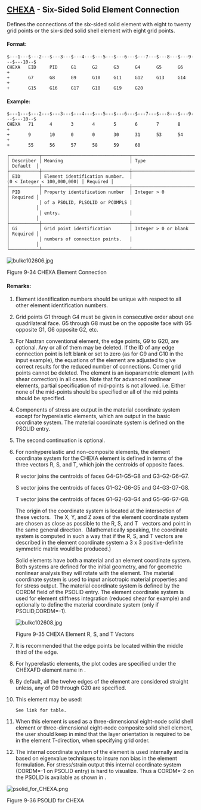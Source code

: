 ## [CHEXA](https://nexus.hexagon.com/documentationcenter/bundle/MSC_Nastran_2022.4/page/Nastran_Combined_Book/qrg/bulkc1/TOC.CHEXA.xhtml) - Six-Sided Solid Element Connection

Defines the connections of the six-sided solid element with eight to twenty grid points or the six-sided solid shell element with eight grid points.

#### Format:

```nastran
$---1---$---2---$---3---$---4---$---5---$---6---$---7---$---8---$---9---$---10--$
CHEXA   EID     PID     G1      G2      G3      G4      G5      G6      +       
+       G7      G8      G9      G10     G11     G12     G13     G14     +       
+       G15     G16     G17     G18     G19     G20                             
```

#### Example:

```nastran
$---1---$---2---$---3---$---4---$---5---$---6---$---7---$---8---$---9---$---10--$
CHEXA   71      4       3       4       5       6       7       8       +       
+       9       10      0       0       30      31      53      54      +       
+       55      56      57      58      59      60                              
```

```text
┌───────────┬─────────────────────────────────┬─────────────────────────────┬──────────┐
│ Describer │ Meaning                         │ Type                        │ Default  │
├───────────┼─────────────────────────────────┼─────────────────────────────┼──────────┤
│ EID       │ Element identification number.  │ (0 < Integer < 100,000,000) │ Required │
├───────────┼─────────────────────────────────┼─────────────────────────────┼──────────┤
│ PID       │ Property identification number  │ Integer > 0                 │ Required │
│           │ of a PSOLID, PLSOLID or PCOMPLS │                             │          │
│           │ entry.                          │                             │          │
├───────────┼─────────────────────────────────┼─────────────────────────────┼──────────┤
│ Gi        │ Grid point identification       │ Integer > 0 or blank        │ Required │
│           │ numbers of connection points.   │                             │          │
└───────────┴─────────────────────────────────┴─────────────────────────────┴──────────┘
```

![bulkc102606.jpg](https://help-be.hexagonmi.com/bundle/MSC_Nastran_2022.4/page/Nastran_Combined_Book/qrg/bulkc1/../../../assets/bulkc102606.jpg?_LANG=enus)

Figure 9-34   CHEXA Element Connection

#### Remarks:

1. Element identification numbers should be unique with respect to all other element identification numbers.
2. Grid points G1 through G4 must be given in consecutive order about one quadrilateral face. G5 through G8 must be on the opposite face with G5 opposite G1, G6 opposite G2, etc.
3. For Nastran conventional element, the edge points, G9 to G20, are optional. Any or all of them may be deleted. If the ID of any edge connection point is left blank or set to zero (as for G9 and G10 in the input example), the equations of the element are adjusted to give correct results for the reduced number of connections. Corner grid points cannot be deleted. The element is an isoparametric element (with shear correction) in all cases.
Note that for advanced nonlinear elements, partial specification of mid-points is not allowed. i.e. Either none of the mid-points should be specified or all of the mid points should be specified.
4. Components of stress are output in the material coordinate system except for hyperelastic elements, which are output in the basic coordinate system. The material coordinate system is defined on the PSOLID entry.
5. The second continuation is optional.
6. For nonhyperelastic and non-composite elements, the element coordinate system for the CHEXA element is defined in terms of the three vectors R, S, and T, which join the centroids of opposite faces.

     R vector joins the centroids of faces G4-G1-G5-G8 and G3-G2-G6-G7.

     S vector joins the centroids of faces G1-G2-G6-G5 and G4-G3-G7-G8.

     T vector joins the centroids of faces G1-G2-G3-G4 and G5-G6-G7-G8.

     The origin of the coordinate system is located at the intersection of these vectors.  The X, Y, and Z axes of the element coordinate system are chosen as close as possible to the R, S, and T   vectors and point in the same general direction.  (Mathematically speaking, the coordinate system is computed in such a way that if the R, S, and T vectors are described in the element coordinate system a 3 x 3 positive-definite symmetric matrix would be produced.)

     Solid elements have both a material and an element coordinate system. Both systems are defined for the initial geometry, and for geometric nonlinear analysis they will rotate with the element. The material coordinate system is used to input anisotropic material properties and for stress output. The material coordinate system is defined by the CORDM field of the PSOLID entry. The element coordinate system is used for element stiffness integration (reduced shear for example) and optionally to define the material coordinate system (only if PSOLID,CORDM=-1).

     ![bulkc102608.jpg](https://help-be.hexagonmi.com/bundle/MSC_Nastran_2022.4/page/Nastran_Combined_Book/qrg/bulkc1/../../../assets/bulkc102608.jpg?_LANG=enus)

     Figure 9-35 CHEXA Element R, S, and T Vectors

7. It is recommended that the edge points be located within the middle third of the edge.
8. For hyperelastic elements, the plot codes are specified under the CHEXAFD element name in  .
9. By default, all the twelve edges of the element are considered straight unless, any of G9 through G20 are specified.
10. This element may be used:

        See link for table.

11. When this element is used as a three-dimensional eight-node solid shell element or three-dimensional eight-node composite solid shell element, the user should keep in mind that the layer orientation is required to be in the element T-direction, when specifying grid order.
12. The internal coordinate system of the element is used internally and is based on eigenvalue techniques to insure non bias in the element formulation. For stress/strain output this internal coordinate system (CORDM=-1 on PSOLID entry) is hard to visualize. Thus a CORDM=-2 on the PSOLID is available as shown in  .

![psolid_for_CHEXA.png](https://help-be.hexagonmi.com/bundle/MSC_Nastran_2022.4/page/Nastran_Combined_Book/qrg/bulkc1/../../../assets/psolid_for_CHEXA.png?_LANG=enus)

Figure 9-36   PSOLID for CHEXA

